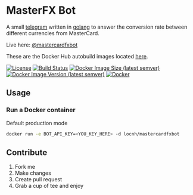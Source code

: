 # MasterFX Bot
A small [telegram](https://telegram.org) written in [golang](https://golang.org) to answer the conversion rate between different currencies from MasterCard.

Live here: [@mastercardfxbot](https://t.me/mastercardfxbot)

These are the Docker Hub autobuild images located [here](https://hub.docker.com/r/locnh/mastercardfxbot/).

[![License](https://img.shields.io/github/license/locnh/mastercardfxbot)](/LICENSE)
[![Build Status](https://travis-ci.com/locnh/mastercardfxbot.svg?branch=master)](https://travis-ci.com/locnh/mastercardfxbot)
[![Docker Image Size (latest semver)](https://img.shields.io/docker/image-size/locnh/mastercardfxbot?sort=semver)](/Dockerfile)
[![Docker Image Version (latest semver)](https://img.shields.io/docker/v/locnh/mastercardfxbot?sort=semver)](/Dockerfile)
[![Docker](https://img.shields.io/docker/pulls/locnh/mastercardfxbot)](https://hub.docker.com/r/locnh/mastercardfxbot)

## Usage
### Run a Docker container

Default production mode

```sh
docker run -e BOT_API_KEY=<YOU_KEY_HERE> -d locnh/mastercardfxbot
```

## Contribute
1. Fork me
2. Make changes
3. Create pull request
4. Grab a cup of tee and enjoy
